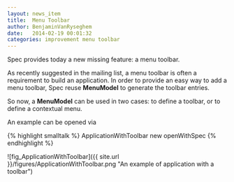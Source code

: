 ```yaml
---
layout: news_item
title:  Menu Toolbar
author: BenjaminVanRyseghem
date:   2014-02-19 00:01:32
categories: improvement menu toolbar
---
```


Spec provides today a new missing feature: a menu toolbar.

As recently suggested in the mailing list, a menu toolbar is often a requirement to build an application.
In order to provide an easy way to add a menu toolbar, Spec reuse **MenuModel** to generate the toolbar entries.

So now, a **MenuModel** can be used in two cases: to define a toolbar, or to define a contextual menu.

An example can be opened via

{% highlight smalltalk %}
ApplicationWithToolbar new openWithSpec
{% endhighlight %}

<a name="fig_ApplicationWithToolbar"></a><p class="figure">![fig_ApplicationWithToolbar]({{ site.url }}/figures/ApplicationWithToolbar.png "An example of application with a toolbar")</p>